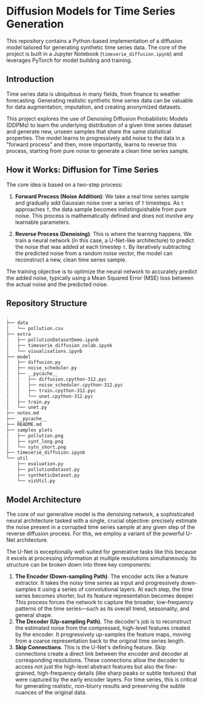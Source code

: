# Diffusion Models for Time Series Generation

This repository contains a Python-based implementation of a diffusion model tailored for generating synthetic time series data. The core of the project is built in a Jupyter Notebook (`timeserie_diffusion.ipynb`) and leverages PyTorch for model building and training.

## Introduction

Time series data is ubiquitous in many fields, from finance to weather forecasting. Generating realistic synthetic time series data can be valuable for data augmentation, imputation, and creating anonymized datasets.

This project explores the use of Denoising Diffusion Probabilistic Models (DDPMs) to learn the underlying distribution of a given time series dataset and generate new, unseen samples that share the same statistical properties. The model learns to progressively add noise to the data in a "forward process" and then, more importantly, learns to reverse this process, starting from pure noise to generate a clean time series sample.

## How it Works: Diffusion for Time Series

The core idea is based on a two-step process:

1.  **Forward Process (Noise Addition)**: We take a real time series sample and gradually add Gaussian noise over a series of `T` timesteps. As `t` approaches `T`, the data sample becomes indistinguishable from pure noise. This process is mathematically defined and does not involve any learnable parameters.

2.  **Reverse Process (Denoising)**: This is where the learning happens. We train a neural network (in this case, a U-Net-like architecture) to predict the noise that was added at each timestep `t`. By iteratively subtracting the predicted noise from a random noise vector, the model can reconstruct a new, clean time series sample.

The training objective is to optimize the neural network to accurately predict the added noise, typically using a Mean Squared Error (MSE) loss between the actual noise and the predicted noise.

## Repository Structure

```bash
.
├── data
│   └── pollution.csv
├── extra
│   ├── pollutionDatasetDemo.ipynb
│   ├── timeserie_diffusion_colab.ipynb
│   └── visualisations.ipynb
├── model
│   ├── diffusion.py
│   ├── noise_scheduler.py
│   ├── __pycache__
│   │   ├── diffusion.cpython-312.pyc
│   │   ├── noise_scheduler.cpython-312.pyc
│   │   ├── train.cpython-312.pyc
│   │   └── unet.cpython-312.pyc
│   ├── train.py
│   └── unet.py
├── notes.md
├── __pycache__
├── README.md
├── samples plots
│   ├── pollution.png
│   ├── synt_long.png
│   └── sytn_short.png
├── timeserie_diffusion.ipynb
└── util
    ├── evaluation.py
    ├── pollutionDataset.py
    ├── syntheticDataset.py
    └── vizUtil.py
```


## Model Architecture

The core of our generative model is the denoising network, a sophisticated neural architecture tasked with a single, crucial objective: precisely estimate the noise present in a corrupted time series sample at any given step of the reverse diffusion process. For this, we employ a variant of the powerful U-Net architecture.

The U-Net is exceptionally well-suited for generative tasks like this because it excels at processing information at multiple resolutions simultaneously. Its structure can be broken down into three key components:
1. **The Encoder (Down-sampling Path)**.  The encoder acts like a feature extractor. It takes the noisy time series as input and progressively down-samples it using a series of convolutional layers. At each step, the time series becomes shorter, but its feature representation becomes deeper. This process forces the network to capture the broader, low-frequency patterns of the time series—such as its overall trend, seasonality, and general shape.
2. **The Decoder (Up-sampling Path)**. The decoder's job is to reconstruct the estimated noise from the compressed, high-level features created by the encoder. It progressively up-samples the feature maps, moving from a coarse representation back to the original time series length.
3. **Skip Connections**. This is the U-Net's defining feature. Skip connections create a direct link between the encoder and decoder at corresponding resolutions. These connections allow the decoder to access not just the high-level abstract features but also the fine-grained, high-frequency details (like sharp peaks or subtle textures) that were captured by the early encoder layers. For time series, this is critical for generating realistic, non-blurry results and preserving the subtle nuances of the original data.
